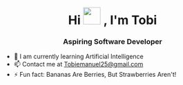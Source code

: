<div align="center"> 
  <h1>Hi <img src="https://em-content.zobj.net/source/microsoft-teams/363/waving-hand_1f44b.png" width="40px"/> ,   I'm Tobi</h1>
  <h3>Aspiring Software Developer</h3>
</div>



- 🌱 I am currently learning Artificial Intelligence
- 📫 Contact me at Tobiemanuel25@gmail.com
- ⚡ Fun fact: Bananas Are Berries, But Strawberries Aren't!











